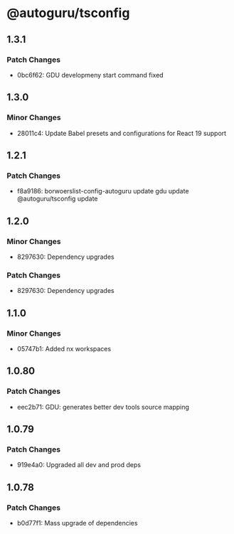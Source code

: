 # @autoguru/tsconfig

## 1.3.1

### Patch Changes

- 0bc6f62: GDU developmeny start command fixed

## 1.3.0

### Minor Changes

- 28011c4: Update Babel presets and configurations for React 19 support

## 1.2.1

### Patch Changes

- f8a9186: borwoerslist-config-autoguru update gdu update @autoguru/tsconfig
  update

## 1.2.0

### Minor Changes

- 8297630: Dependency upgrades

### Patch Changes

- 8297630: Dependency upgrades

## 1.1.0

### Minor Changes

- 05747b1: Added nx workspaces

## 1.0.80

### Patch Changes

- eec2b71: GDU: generates better dev tools source mapping

## 1.0.79

### Patch Changes

- 919e4a0: Upgraded all dev and prod deps

## 1.0.78

### Patch Changes

- b0d77f1: Mass upgrade of dependencies
